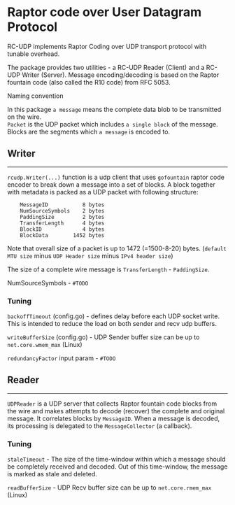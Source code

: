 # Raptor code over User Datagram Protocol

RC-UDP implements Raptor Coding over UDP transport protocol with tunable overhead. 


The package provides two utilities - a RC-UDP Reader (Client) and a RC-UDP Writer (Server). Message encoding/decoding is based on the Raptor fountain code (also called the R10 code) from RFC 5053.


Naming convention

In this package `a message` means the complete data blob to be transmitted on the wire. \
 `Packet` is the UDP packet which includes `a single block` of the message. \
 Blocks are the segments which `a message` is encoded to.

## Writer
----------------

`rcudp.Writer(...)` function is a udp client that uses `gofountain` raptor code encoder to break down a message into a set of blocks. A block together with metadata is packed as a UDP packet with following structure:


```
    MessageID           8 bytes
	NumSourceSymbols    2 bytes
	PaddingSize         2 bytes
	TransferLength      4 bytes
	BlockID             4 bytes
	BlockData        1452 bytes
```

Note that overall size of a packet is up to 1472 (=1500-8-20) bytes. (`default MTU size` minus `UDP Header size` minus `IPv4 header size`)

The size of a complete wire message is `TransferLength` - `PaddingSize`.

NumSourceSymbols - `#TODO`

### Tuning

`backoffTimeout` (config.go) - defines delay before each UDP socket write. This is intended to reduce the load on both sender and recv udp buffers.
 
`writeBufferSize` (config.go) - UDP Sender buffer size can be up to `net.core.wmem_max` (Linux)

`redundancyFactor` input param - `#TODO`

## Reader
-----

`UDPReader` is a UDP server that collects Raptor fountain code blocks from the wire and makes attempts to decode (recover) the complete and original message. It correlates blocks by `MessageID`. When a message is decoded, its processing is delegated to the `MessageCollector` (a callback). 


### Tuning


`staleTimeout` - The size of the time-window within which a message should be completely received and decoded. Out of this time-window, the message is marked as stale and deleted.

`readBufferSize` - UDP Recv buffer size can be up to `net.core.rmem_max` (Linux)




